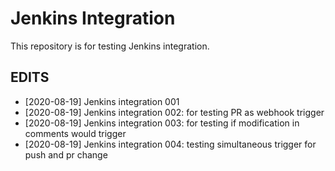 # Jenkins Integration

This repository is for testing Jenkins integration.

## EDITS

* [2020-08-19] Jenkins integration 001
* [2020-08-19] Jenkins integration 002: for testing PR as webhook trigger
* [2020-08-19] Jenkins integration 003: for testing if modification in comments would trigger
* [2020-08-19] Jenkins integration 004: testing simultaneous trigger for push and pr change 
